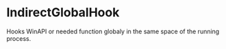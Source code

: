 # IndirectGlobalHook
Hooks WinAPI or needed function globaly in the same space of the running process.
